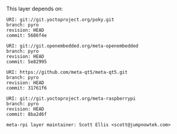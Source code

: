 This layer depends on:

    URI: git://git.yoctoproject.org/poky.git
    branch: pyro
    revision: HEAD
    commit: 5686f4e

    URI: git://git.openembedded.org/meta-openembedded
    branch: pyro
    revision: HEAD
    commit: 5e82995

    URI: https://github.com/meta-qt5/meta-qt5.git
    branch: pyro
    revision: HEAD
    commit: 31761f6

    URI: git://git.yoctoproject.org/meta-raspberrypi 
    branch: pyro
    revision: HEAD
    commit: 8ba2d6f

    meta-rpi layer maintainer: Scott Ellis <scott@jumpnowtek.com>
